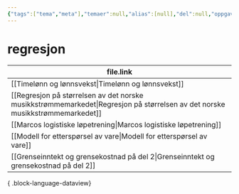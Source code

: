 ```yaml
---
{"tags":["tema","meta"],"temaer":null,"alias":[null],"del":null,"oppgave":null,"fag":null,"eksamen":null,"dg-publish":true,"title":"regresjon","date":"2023-06-01","modified":"2023-06-01","permalink":"/temaer/regresjon/","dgPassFrontmatter":true}
---
```



# regresjon
| file.link                                                                                                                       |
| ------------------------------------------------------------------------------------------------------------------------------- |
| [[Timelønn og lønnsvekst\|Timelønn og lønnsvekst]]                                                                           |
| [[Regresjon på størrelsen av det norske musikkstrømmemarkedet\|Regresjon på størrelsen av det norske musikkstrømmemarkedet]] |
| [[Marcos logistiske løpetrening\|Marcos logistiske løpetrening]]                                                             |
| [[Modell for etterspørsel av vare\|Modell for etterspørsel av vare]]                                                         |
| [[Grenseinntekt og grensekostnad på del 2\|Grenseinntekt og grensekostnad på del 2]]                                         |

{ .block-language-dataview}
